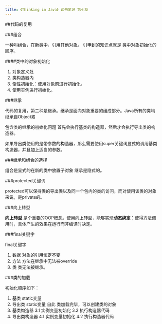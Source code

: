 ```yaml
---
title: 《Thinking in Java》 读书笔记 第七章
---
```


##代码的复用

###组合

一种叫组合，在新类中，引用其他对象。
引申到的知识点就是 类中对象初始化的顺序。

####类中的对象初始化

1. 对象定义处
2. 类构造器内
3. 惰性初始化：使用对象前进行初始化。
4. 使用实例进行初始化。

###继承

代码的复用，第二种是继承。继承是面向对象重要的组成部分。Java所有的类均继承自Object累

包含类的继承的初始化问题
首先会执行基类的构造器，然后才会执行导出类的构造器。

如果导出类使用的是带参数的构造器，那么需要使用super关键词显式的调用基类构造器，并且加上适当的参数。

###继承和组合的选择

组合是显式的在新的类中放置子对象
继承是隐式的。

###protected关键词

protected可以保持类的导出类以及同一个包内的类的访问，而对使用该类的对象来说，是private的。

###向上转型

**向上转型** 是个重要的OOP概念。使用向上转型，能够实现**动态绑定**：使得方法调用时，具体产生的效果在运行而非编译时决定。

###final关键字

final关键字
1. 数据
    对象的引用恒定不变
2. 方法
    方法在继承中无法被override
3. 类
    类无法被继承。

###类的加载

初始化顺序如下：
1. 基类 static变量
2. 导出类 static变量
自此 类加载完毕，可以创建类的对象
3. 基类构造器
    3.1 实例变量初始化
    3.2 执行构造器代码
4. 导出类构造器
    4.1 实例变量初始化
    4.2 执行构造器代码
